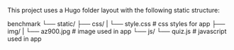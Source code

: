 This project uses a Hugo folder layout with the following static structure:
      
benchmark
└── static/
    ├── css/
    |   └── style.css              # css styles for app
    ├── img/
    |   └── az900.jpg              # image used in app
    └── js/
        └── quiz.js                # javascript used in app


